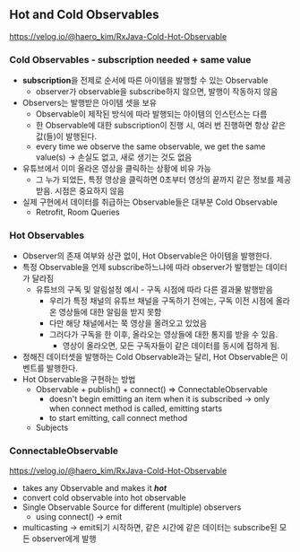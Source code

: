 ## Hot and Cold Observables
https://velog.io/@haero_kim/RxJava-Cold-Hot-Observable

### Cold Observables - subscription needed + same value
* **subscription**을 전제로 순서에 따른 아이템을 발행할 수 있는 Observable
  * observer가 observable을 subscribe하지 않으면, 발행이 작동하지 않음
* Observers는 발행받은 아이템 셋을 보유
  * Observable이 제작된 방식에 따라 발행되는 아이템의 인스턴스는 다름
  * 한 Observable에 대한 subscription이 진행 시, 여러 번 진행하면 항상 같은 값(들)이 발행된다.
  * every time we observe the same observable, we get the same value(s) -> 손실도 없고, 새로 생기는 것도 없음
* 유튜브에서 이미 올라온 영상을 클릭하는 상황에 비유 가능
  * 그 누가 되었든, 특정 영상을 클릭하면 0초부터 영상의 끝까지 같은 정보를 제공받음. 시점은 중요하지 않음
* 실제 구현에서 데이터를 취급하는 Observable들은 대부분 Cold Observable
  * Retrofit, Room Queries

### Hot Observables
* Observer의 존재 여부와 상관 없이, Hot Observable은 아이템을 발행한다.
* 특정 Observable을 언제 subscribe하느냐에 따라 observer가 발행받는 데이터가 달라짐
  * 유튜브의 구독 및 알림설정 예시 - 구독 시점에 따라 다른 결과물 발행받음
    * 우리가 특정 채널의 유튜브 채널을 구독하기 전에는, 구독 이전 시점에 올라온 영상들에 대한 알림을 받지 못함
    * 다만 해당 채널에서는 쭉 영상을 올려오고 있었음
    * 그러다가 구독을 한 이후, 올라오는 영상들에 대한 통지를 받을 수 있음.
      * 영상이 올라오면, 모든 구독자들이 같은 데이터를 동시에 접하게 됨.
* 정해진 데이터셋을 발행하는 Cold Observable과는 달리, Hot Observable은 이벤트를 발행한다.
* Hot Observable을 구현하는 방법
  * Observable + publish() + connect() => ConnectableObservable
    * doesn't begin emitting an item when it is subscribed -> only when connect method is called, emitting starts
    * to start emitting, call connect method
  * Subjects

### ConnectableObservable
https://velog.io/@haero_kim/RxJava-Cold-Hot-Observable
* takes any Observable and makes it ***hot***
* convert cold observable into hot observable
* Single Observable Source for different (multiple) observers
  * using connect() -> emit
* multicasting -> emit되기 시작하면, 같은 시간에 같은 데이터는 subscribe된 모든 observer에게 발행
